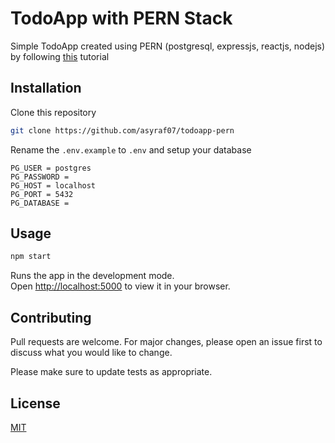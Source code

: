# TodoApp with PERN Stack

Simple TodoApp created using PERN (postgresql, expressjs, reactjs, nodejs) by following [this](https://www.youtube.com/watch?v=ldYcgPKEZC8) tutorial

## Installation

Clone this repository

```bash
git clone https://github.com/asyraf07/todoapp-pern
```

Rename the `.env.example` to `.env` and setup your database

```
PG_USER = postgres
PG_PASSWORD =
PG_HOST = localhost
PG_PORT = 5432
PG_DATABASE =
```

## Usage

```bash
npm start
```

Runs the app in the development mode.\
Open [http://localhost:5000](http://localhost:5000) to view it in your browser.

## Contributing

Pull requests are welcome. For major changes, please open an issue first to discuss what you would like to change.

Please make sure to update tests as appropriate.

## License

[MIT](https://choosealicense.com/licenses/mit/)
